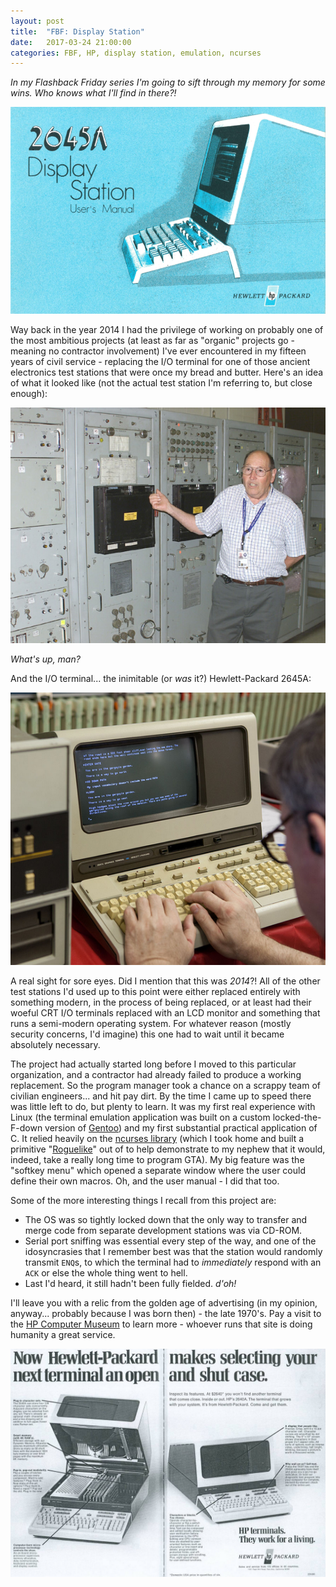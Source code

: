 ```yaml
---
layout: post
title:  "FBF: Display Station"
date:   2017-03-24 21:00:00 
categories: FBF, HP, display station, emulation, ncurses
---
```


[//]: # (Image References)
[im01]: https://github.com/jeremy-shannon/jeremy-shannon.github.io/blob/master/images/display_station/display_station.PNG?raw=true "Display Station"
[im02]: https://github.com/jeremy-shannon/jeremy-shannon.github.io/blob/master/images/display_station/old_test_station.jpg?raw=true "Old-Ass Test Station"
[im03]: https://github.com/jeremy-shannon/jeremy-shannon.github.io/blob/master/images/display_station/2645A.PNG?raw=true "2645A"
[im04]: https://github.com/jeremy-shannon/jeremy-shannon.github.io/blob/master/images/display_station/2645A_ad.PNG?raw=true "2645A Advertisement"

*In my Flashback Friday series I'm going to sift through my memory for some wins. Who knows what I'll find in there?!*

![Alt Text][im01]

Way back in the year 2014 I had the privilege of working on probably one of the most ambitious projects (at least as far as "organic" projects go - meaning no contractor involvement) I've ever encountered in my fifteen years of civil service - replacing the I/O terminal for one of those ancient electronics test stations that were once my bread and butter. Here's an idea of what it looked like (not the actual test station I'm referring to, but close enough):

![Alt Text][im02]

*What's up, man?*

And the I/O terminal... the inimitable (or *was* it?) Hewlett-Packard 2645A: 

![Alt Text][im03]

A real sight for sore eyes. Did I mention that this was *2014*?! All of the other test stations I'd used up to this point were either replaced entirely with something modern, in the process of being replaced, or at least had their woeful CRT I/O terminals replaced with an LCD monitor and something that runs a semi-modern operating system. For whatever reason (mostly security concerns, I'd imagine) this one had to wait until it became absolutely necessary.

The project had actually started long before I moved to this particular organization, and a contractor had already failed to produce a working replacement. So the program manager took a chance on a scrappy team of civilian engineers... and hit pay dirt. By the time I came up to speed there was little left to do, but plenty to learn. It was my first real experience with Linux (the terminal emulation application was built on a custom locked-the-F-down version of [Gentoo](https://gentoo.org/)) and my first substantial practical application of C. It relied heavily on the [ncurses library](https://www.gnu.org/software/ncurses/) (which I took home and built a primitive "[Roguelike](https://en.wikipedia.org/wiki/Roguelike)" out of to help demonstrate to my nephew that it would, indeed, take a really long time to program GTA). My big feature was the "softkey menu" which opened a separate window where the user could define their own macros. Oh, and the user manual - I did that too.

Some of the more interesting things I recall from this project are:

- The OS was so tightly locked down that the only way to transfer and merge code from separate development stations was via CD-ROM.
- Serial port sniffing was essential every step of the way, and one of the idosyncrasies that I remember best was that the station would randomly transmit `ENQ`s, to which the terminal had to *immediately* respond with an `ACK` or else the whole thing went to hell.
- Last I'd heard, it still hadn't been fully fielded. *d'oh!*
 
 I'll leave you with a relic from the golden age of advertising (in my opinion, anyway... probably because I was born then) - the late 1970's. Pay a visit to the [HP Computer Museum](http://hpmuseum.net/display_item.php?hw=240) to learn more - whoever runs that site is doing humanity a great service.

![Alt Text][im04]

